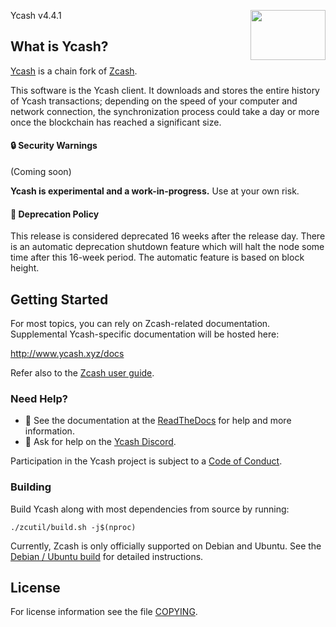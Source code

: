 Ycash v4.4.1
<img align="right" width="120" height="80" src="https://www.ycash.xyz/y_sign.png">

What is Ycash?
--------------

[Ycash](https://www.ycash.xyz) is a chain fork of [Zcash](https://z.cash/).

This software is the Ycash client. It downloads and stores the entire history
of Ycash transactions; depending on the speed of your computer and network
connection, the synchronization process could take a day or more once the
blockchain has reached a significant size.

#### :lock: Security Warnings

(Coming soon)

**Ycash is experimental and a work-in-progress.** Use at your own risk.

####  :ledger: Deprecation Policy

This release is considered deprecated 16 weeks after the release day. There
is an automatic deprecation shutdown feature which will halt the node some
time after this 16-week period. The automatic feature is based on block
height.

## Getting Started

For most topics, you can rely on Zcash-related documentation. Supplemental Ycash-specific documentation will be hosted here:

http://www.ycash.xyz/docs

Refer also to the [Zcash user guide](https://zcash.readthedocs.io/en/latest/rtd_pages/rtd_docs/user_guide.html).

### Need Help?

* :blue_book: See the documentation at the [ReadTheDocs](https://zcash.readthedocs.io)
  for help and more information.
* :incoming_envelope: Ask for help on the [Ycash Discord](https://discord.gg/Yz8rW7P).

Participation in the Ycash project is subject to a
[Code of Conduct](code_of_conduct.md).

### Building

Build Ycash along with most dependencies from source by running:

```
./zcutil/build.sh -j$(nproc)
```

Currently, Zcash is only officially supported on Debian and Ubuntu. See the
[Debian / Ubuntu build](https://zcash.readthedocs.io/en/latest/rtd_pages/Debian-Ubuntu-build.html)
for detailed instructions.

License
-------

For license information see the file [COPYING](COPYING).
